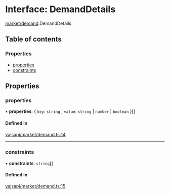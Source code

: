 # Interface: DemandDetails

[market/demand](../modules/market_demand).DemandDetails

## Table of contents

### Properties

- [properties](market_demand.DemandDetails#properties)
- [constraints](market_demand.DemandDetails#constraints)

## Properties

### properties

• **properties**: { `key`: `string` ; `value`: `string` \| `number` \| `boolean`  }[]

#### Defined in

[yajsapi/market/demand.ts:14](https://github.com/golemfactory/yajsapi/blob/2663a15/yajsapi/market/demand.ts#L14)

___

### constraints

• **constraints**: `string`[]

#### Defined in

[yajsapi/market/demand.ts:15](https://github.com/golemfactory/yajsapi/blob/2663a15/yajsapi/market/demand.ts#L15)
